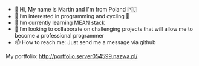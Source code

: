 - 👋 Hi, My name is Martin and I'm from Poland 🇵🇱
- 👀 I’m interested in programming and cycling 🚴
- 🌱 I’m currently learning MEAN stack
- 💞️ I’m looking to collaborate on challenging projects that will allow me to become a professional programmer
- 📫 How to reach me: Just send me a message via github

My portfolio: http://portfolio.server054599.nazwa.pl/

<!---
PyCoderPL/PyCoderPL is a ✨ special ✨ repository because its `README.md` (this file) appears on your GitHub profile.
You can click the Preview link to take a look at your changes.
--->
